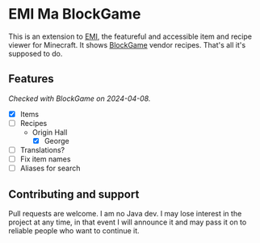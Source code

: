 # EMI Ma BlockGame

This is an extension to [EMI](https://github.com/emilyploszaj/emi), the featureful and accessible item and recipe viewer for Minecraft. It shows [BlockGame](https://blockgame.info/) vendor recipes. That's all it's supposed to do.

## Features

_Checked with BlockGame on 2024-04-08._

- [x] Items
- [ ] Recipes
  - Origin Hall
    - [x] George
- [ ] Translations?
- [ ] Fix item names
- [ ] Aliases for search

## Contributing and support

Pull requests are welcome. I am no Java dev. I may lose interest in the project at any time, in that event I will announce it and may pass it on to reliable people who want to continue it.
